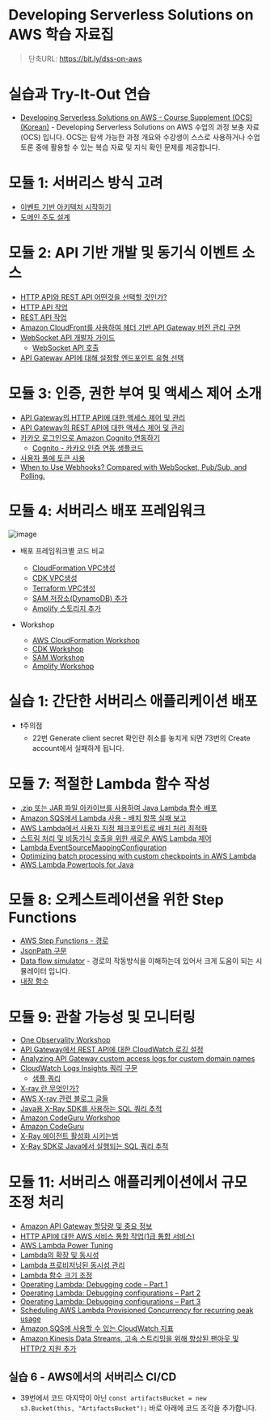 # Developing Serverless Solutions on AWS 학습 자료집
> 단축URL: https://bit.ly/dss-on-aws

# 실습과 Try-It-Out 연습
- [Developing Serverless Solutions on AWS - Course Supplement (OCS) (Korean)](https://explore.skillbuilder.aws/learn/course/external/view/elearning/9255/developing-serverless-solutions-on-aws-course-supplement-ocs-korean) - Developing Serverless Solutions on AWS 수업의 과정 보충 자료(OCS) 입니다. OCS는 탐색 가능한 과정 개요와 수강생이 스스로 사용하거나 수업 토론 중에 활용할 수 있는 복습 자료 및 지식 확인 문제를 제공합니다.

# 모듈 1: 서버리스 방식 고려

- [이벤트 기반 아키텍처 시작하기](https://aws.amazon.com/ko/blogs/compute/getting-started-with-event-driven-architecture/)
- [도메인 주도 설계](http://www.kyobobook.co.kr/product/detailViewKor.laf?mallGb=KOR&ejkGb=KOR&barcode=9788992939850)

# 모듈 2: API 기반 개발 및 동기식 이벤트 소스

- [HTTP API와 REST API 어떤것을 선택할 것인가?](https://docs.aws.amazon.com/apigateway/latest/developerguide/http-api-vs-rest.html)
- [HTTP API 작업](https://docs.aws.amazon.com/apigateway/latest/developerguide/http-api.html)
- [REST API 작업](https://docs.aws.amazon.com/apigateway/latest/developerguide/apigateway-rest-api.html)
- [Amazon CloudFront를 사용하여 헤더 기반 API Gateway 버전 관리 구현](https://aws.amazon.com/ko/blogs/compute/implementing-header-based-api-gateway-versioning-with-amazon-cloudfront/)
- [WebSocket API 개발자 가이드](https://docs.aws.amazon.com/ko_kr/apigateway/latest/developerguide/apigateway-websocket-api.html)
  - [WebSocket API 호출](https://docs.aws.amazon.com/ko_kr/apigateway/latest/developerguide/apigateway-how-to-call-websocket-api.html)
- [API Gateway API에 대해 설정할 엔드포인트 유형 선택](https://docs.aws.amazon.com/ko_kr/apigateway/latest/developerguide/api-gateway-api-endpoint-types.html)

#  모듈 3: 인증, 권한 부여 및 액세스 제어 소개

- [API Gateway의 HTTP API에 대한 액세스 제어 및 관리](https://docs.aws.amazon.com/ko_kr/apigateway/latest/developerguide/http-api-access-control.html)
- [API Gateway의 REST API에 대한 액세스 제어 및 관리](https://docs.aws.amazon.com/ko_kr/apigateway/latest/developerguide/apigateway-control-access-to-api.html)
- [카카오 로그인으로 Amazon Cognito 연동하기](https://haandol.github.io/2021/01/31/cognito-kakao-login.html)
  - [Cognito - 카카오 인증 연동 생플코드](https://github.com/haandol/cognito-kakao-example)
- [사용자 풀에 토큰 사용](https://docs.aws.amazon.com/ko_kr/cognito/latest/developerguide/amazon-cognito-user-pools-using-tokens-with-identity-providers.html)
- [When to Use Webhooks? Compared with WebSocket, Pub/Sub, and Polling.](https://hookdeck.com/webhooks/guides/when-to-use-webhooks#how-webhooks-work)

# 모듈 4: 서버리스 배포 프레임워크
![image](https://user-images.githubusercontent.com/3435720/167570880-03a77419-e96a-4d30-8b89-b2b90ccde731.png)

- 배포 프레임워크별 코드 비교
  - [CloudFormation VPC생성](https://docs.aws.amazon.com/ko_kr/codebuild/latest/userguide/cloudformation-vpc-template.html)
  - [CDK VPC생성](https://docs.aws.amazon.com/cdk/api/v2/docs/aws-cdk-lib.aws_ec2.Vpc.html)
  - [Terraform VPC생성](https://registry.terraform.io/modules/terraform-aws-modules/vpc/aws/latest)
  - [SAM 저장소(DynamoDB) 추가](https://catalog.us-east-1.prod.workshops.aws/workshops/d21ec850-bab5-4276-af98-a91664f8b161/en-US/make-updates/add-datastore)
  - [Amplify 스토리지 추가](https://docs.amplify.aws/cli/storage/overview/)

- Workshop
  - [AWS CloudFormation Workshop](https://catalog.workshops.aws/cfn101/en-US)
  - [CDK Workshop](https://cdkworkshop.com/)
  - [SAM Workshop](https://catalog.us-east-1.prod.workshops.aws/workshops/d21ec850-bab5-4276-af98-a91664f8b161/en-US)
  - [Amplify Workshop](https://master.d3f5073vvso9t3.amplifyapp.com/)

# 실습 1: 간단한 서버리스 애플리케이션 배포

- ❗주의점
  -  22번 Generate client secret 확인란 취소를 놓치게 되면 73번의 Create account에서 실패하게 됩니다.


# 모듈 7: 적절한 Lambda 함수 작성

- [.zip 또는 JAR 파일 아카이브를 사용하여 Java Lambda 함수 배포](https://docs.aws.amazon.com/ko_kr/lambda/latest/dg/java-package.html)
- [Amazon SQS에서 Lambda 사용 - 배치 항목 실패 보고](https://docs.aws.amazon.com/ko_kr/lambda/latest/dg/with-sqs.html#services-sqs-batchfailurereporting)
- [AWS Lambda에서 사용자 지정 체크포인트로 배치 처리 최적화](https://aws.amazon.com/ko/blogs/compute/optimizing-batch-processing-with-custom-checkpoints-in-aws-lambda/)
- [스트림 처리 및 비동기식 호출을 위한 새로운 AWS Lambda 제어](https://aws.amazon.com/ko/blogs/compute/new-aws-lambda-controls-for-stream-processing-and-asynchronous-invocations/)
- [Lambda EventSourceMappingConfiguration](https://docs.aws.amazon.com/ko_kr/lambda/latest/dg/API_EventSourceMappingConfiguration.html)
- [Optimizing batch processing with custom checkpoints in AWS Lambda](https://aws.amazon.com/ko/blogs/compute/optimizing-batch-processing-with-custom-checkpoints-in-aws-lambda/)
- [AWS Lambda Powertools for Java](https://awslabs.github.io/aws-lambda-powertools-java/)

# 모듈 8: 오케스트레이션을 위한 Step Functions

- [AWS Step Functions - 경로](https://docs.aws.amazon.com/step-functions/latest/dg/amazon-states-language-paths.html)
- [JsonPath 구문](https://github.com/json-path/JsonPath)
- [Data flow simulator](https://us-east-1.console.aws.amazon.com/states/home?region=us-east-1#/simulator) - 경로의 작동방식을 이해하는데 있어서 크게 도움이 되는 시뮬레이터 입니다.
- [내장 함수](https://docs.aws.amazon.com/step-functions/latest/dg/amazon-states-language-intrinsic-functions.html)

# 모듈 9: 관찰 가능성 및 모니터링

- [One Observality Workshop](https://catalog.workshops.aws/observability/ko-KR)
- [API Gateway에서 REST API에 대한 CloudWatch 로깅 설정](https://docs.aws.amazon.com/ko_kr/apigateway/latest/developerguide/set-up-logging.html)
- [Analyzing API Gateway custom access logs for custom domain names](https://aws.amazon.com/ko/blogs/compute/analyzing-api-gateway-custom-access-logs-for-custom-domain-names/)
- [CloudWatch Logs Insights 쿼리 구문](https://docs.aws.amazon.com/ko_kr/AmazonCloudWatch/latest/logs/CWL_QuerySyntax.html)
  - [샘플 쿼리](https://docs.aws.amazon.com/ko_kr/AmazonCloudWatch/latest/logs/CWL_QuerySyntax-examples.html)
- [X-ray 란 무엇인가?](https://docs.aws.amazon.com/xray/latest/devguide/aws-xray.html)
- [AWS X-ray 관련 블로그 글들](https://aws.amazon.com/ko/blogs/developer/category/developer-tools/aws-x-ray/)
- [Java용 X-Ray SDK를 사용하는 SQL 쿼리 추적](https://docs.aws.amazon.com/ko_kr/xray/latest/devguide/xray-sdk-java-sqlclients.html)
- [Amazon CodeGuru Workshop](https://catalog.us-east-1.prod.workshops.aws/workshops/1786241d-967f-4195-99ef-5716ef485201/en-US/)
- [Amazon CodeGuru](https://aws.amazon.com/ko/codeguru/)
- [X-Ray 에이전트 활성화 시키는법](https://docs.aws.amazon.com/ko_kr/codeguru/latest/profiler-ug/enabling-the-agent-with-code.html)
- [X-Ray SDK로 Java에서 실행되는 SQL 쿼리 추적](https://docs.aws.amazon.com/ko_kr/xray/latest/devguide/xray-sdk-java-sqlclients.html)

# 모듈 11: 서버리스 애플리케이션에서 규모 조정 처리

- [Amazon API Gateway 할당량 및 중요 정보](https://docs.aws.amazon.com/ko_kr/apigateway/latest/developerguide/limits.html)
- [HTTP API에 대한 AWS 서비스 통합 작업(1급 통합 서비스)](https://docs.aws.amazon.com/ko_kr/apigateway/latest/developerguide/http-api-develop-integrations-aws-services.html)
- [AWS Lambda Power Tuning](https://github.com/alexcasalboni/aws-lambda-power-tuning)
- [Lambda의 확장 및 동시성](https://docs.aws.amazon.com/ko_kr/lambda/latest/operatorguide/scaling-concurrency.html)
- [Lambda 프로비저닝된 동시성 관리](https://docs.aws.amazon.com/ko_kr/lambda/latest/dg/provisioned-concurrency.html)
- [Lambda 함수 크기 조정](https://docs.aws.amazon.com/ko_kr/lambda/latest/dg/invocation-scaling.html)
- [Operating Lambda: Debugging code – Part 1](https://aws.amazon.com/ko/blogs/compute/operating-lambda-debugging-code-part-1/)
- [Operating Lambda: Debugging configurations – Part 2](https://aws.amazon.com/ko/blogs/compute/operating-lambda-debugging-configurations-part-2/)
- [Operating Lambda: Debugging configurations – Part 3](https://aws.amazon.com/ko/blogs/compute/operating-lambda-debugging-integrations-part-3/)
- [Scheduling AWS Lambda Provisioned Concurrency for recurring peak usage](https://aws.amazon.com/ko/blogs/compute/scheduling-aws-lambda-provisioned-concurrency-for-recurring-peak-usage/)
- [Amazon SQS에 사용할 수 있는 CloudWatch 지표](https://docs.aws.amazon.com/ko_kr/AWSSimpleQueueService/latest/SQSDeveloperGuide/sqs-available-cloudwatch-metrics.html)
- [Amazon Kinesis Data Streams, 고속 스트리밍을 위해 향상된 팬아웃 및 HTTP/2 지원 추가](https://aws.amazon.com/ko/blogs/korea/kds-enhanced-fanout/)


## 실습 6 - AWS에서의 서버리스 CI/CD

- 39번에서 코드 마지막이 아닌 `const artifactsBucket = new s3.Bucket(this, "ArtifactsBucket");` 바로 아래에 코드 조각을 추가합니다.
